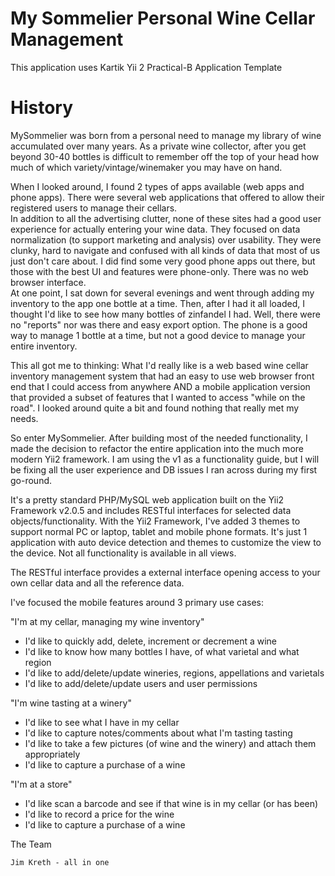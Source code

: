 My Sommelier Personal Wine Cellar Management
======================================

This application uses Kartik Yii 2 Practical-B Application Template

History
======================================
MySommelier was born from a personal need to manage my library of wine accumulated over many 
years.  As a private wine collector, after you get beyond 30-40 bottles is difficult to remember 
off the top of your head how much of which variety/vintage/winemaker you may have on hand.

When I looked around, I found 2 types of apps available (web apps and phone apps).  There were 
several web applications that offered to allow their registered users to manage their cellars.  
In addition to all the advertising clutter, none of these sites had a good user experience for 
actually entering your wine data.  They focused on data normalization (to support marketing and 
analysis) over usability.  They were clunky, hard to navigate and confused with all kinds of 
data that most of us just don't care about. I did find some very good phone apps out there, 
but those with the best UI and features were phone-only.  There was no web browser interface.  
At one point, I sat down for several evenings and went through adding my inventory to the app 
one bottle at a time.  Then, after I had it all loaded, I thought I'd like to see how many 
bottles of zinfandel I had.  Well, there were no "reports" nor was there and easy export option.
The phone is a good way to manage 1 bottle at a time, but not a good device to manage your entire 
inventory.

This all got me to thinking:  What I'd really like is a web based wine cellar inventory management 
system that had an easy to use web browser front end that I could access from anywhere AND a mobile 
application version that provided a subset of features that I wanted to access "while on the 
road".  I looked around quite a bit and found nothing that really met my needs.

So enter MySommelier.  After building most of the needed functionality, I made the decision to 
refactor the entire application into the much more modern Yii2 framework.  I am using the v1 as
a functionality guide, but I will be fixing all the user experience and DB issues I ran across 
during my first go-round.  


It's a pretty standard PHP/MySQL web application built on the Yii2 Framework v2.0.5 and 
includes RESTful interfaces for selected data objects/functionality.  With the Yii2 Framework, 
I've added 3 themes to support normal PC or laptop, tablet and mobile phone formats.  It's just 
1 application with auto device detection and themes to customize the view to the device.  Not 
all functionality is available in all views.

The RESTful interface provides a external interface opening access to your own cellar data and 
all the reference data. 

I've focused the mobile features around 3 primary use cases:

"I'm at my cellar, managing my wine inventory"

- I'd like to quickly add, delete, increment or decrement a wine
- I'd like to know how many bottles I have, of what varietal and what region
- I'd like to add/delete/update wineries, regions, appellations and varietals
- I'd like to add/delete/update users and user permissions


"I'm wine tasting at a winery"

- I'd like to see what I have in my cellar
- I'd like to capture notes/comments about what I'm tasting tasting
- I'd like to take a few pictures (of wine and the winery) and attach them appropriately
- I'd like to capture a purchase of a wine

"I'm at a store"

- I'd like scan a barcode and see if that wine is in my cellar (or has been)
- I'd like to record a price for the wine
- I'd like to capture a purchase of a wine

The Team</h2>

	Jim Kreth - all in one
